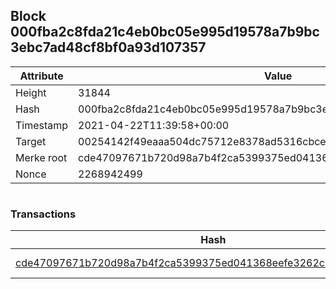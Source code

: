 ## Block 000fba2c8fda21c4eb0bc05e995d19578a7b9bc3ebc7ad48cf8bf0a93d107357

Attribute | Value
--- | ---
Height | 31844
Hash | 000fba2c8fda21c4eb0bc05e995d19578a7b9bc3ebc7ad48cf8bf0a93d107357
Timestamp | 2021-04-22T11:39:58+00:00
Target | 00254142f49eaaa504dc75712e8378ad5316cbcead634704b3734b6271167cc4
Merke root | cde47097671b720d98a7b4f2ca5399375ed041368eefe3262c1641f70e649ad5
Nonce | 2268942499

```

```

### Transactions

Hash | Amount
--- | ---
[cde47097671b720d98a7b4f2ca5399375ed041368eefe3262c1641f70e649ad5](cde47097671b720d98a7b4f2ca5399375ed041368eefe3262c1641f70e649ad5.md) | 10.00000000 SKEPTI 
